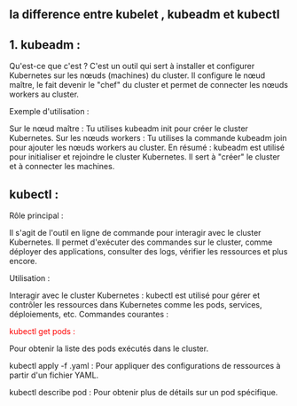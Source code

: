 ## la difference entre kubelet , kubeadm et kubectl 

## 1. kubeadm :
Qu'est-ce que c'est ?
C'est un outil qui sert à installer et configurer Kubernetes sur les nœuds (machines) du cluster. Il configure le nœud maître, le fait devenir le "chef" du cluster et permet de connecter les nœuds workers au cluster.

Exemple d'utilisation :

Sur le nœud maître : Tu utilises kubeadm init pour créer le cluster Kubernetes.
Sur les nœuds workers : Tu utilises la commande kubeadm join pour ajouter les nœuds workers au cluster.
En résumé : kubeadm est utilisé pour initialiser et rejoindre le cluster Kubernetes. Il sert à "créer" le cluster et à connecter les machines.


## kubectl :
Rôle principal :

Il s'agit de l'outil en ligne de commande pour interagir avec le cluster Kubernetes. Il permet d'exécuter des commandes sur le cluster, comme déployer des applications, consulter des logs, vérifier les ressources et plus encore.

Utilisation :

Interagir avec le cluster Kubernetes : kubectl est utilisé pour gérer et contrôler les ressources dans Kubernetes comme les pods, services, déploiements, etc.
Commandes courantes :

<p style="color: red;">kubectl get pods :</p> Pour obtenir la liste des pods exécutés dans le cluster.

kubectl apply -f <file>.yaml : Pour appliquer des configurations de ressources à partir d'un fichier YAML.

kubectl describe pod <pod-name> : Pour obtenir plus de détails sur un pod spécifique.
